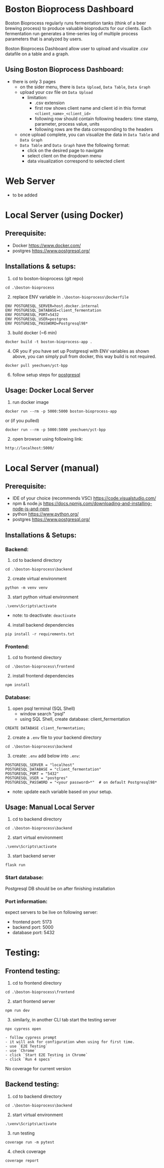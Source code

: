# Boston Bioprocess Dashboard

Boston Bioprocess regularly runs fermentation tanks (think of a beer brewing process) to 
produce valuable bioproducts for our clients. Each fermentation run generates a time-series 
log of multiple process parameters that is analyzed by users. 

Boston Bioprocess Dashboard allow user to upload and visualize .csv datafile on a table and a graph.

## Using Boston Bioprocess Dashboard:
- there is only 3 pages
    - on the sider menu, there is `Data Upload`, `Data Table`, `Data Graph`
    - upload your csv file on `Data Upload`
        - limitation:
            - .csv extension
            - first row shows client name and client id in this format `<client_name>_<client_id>`
            - following row should contain following headers: time stamp, parameter, process value, units
            - following rows are the data corresponding to the headers
    - once upload complete, you can visualize the data in `Data Table` and `Data Graph`
    - `Data Table` and `Data Graph` have the following format:
        - click on the desired page to navigate
        - select client on the dropdown menu
        - data visualization correspond to selected client

# Web Server
- to be added

# Local Server (using Docker)
## Prerequisite:
- Docker https://www.docker.com/
- postgres https://www.postgresql.org/

## Installations & setups: 
1. cd to boston-bioprocess (git repo)

`cd .\boston-bioprocess`

2. replace ENV variable in `.\boston-bioprocess\Dockerfile`
```
ENV POSTGRESQL_SERVER=host.docker.internal
ENV POSTGRESQL_DATABASE=client_fermentation
ENV POSTGRESQL_PORT=5432
ENV POSTGRESQL_USER=postgres
ENV POSTGRESQL_PASSWORD=Postgresql98*
```

3. build docker (~6 min)

`docker build -t boston-bioprocess-app .`

4. OR you if you have set up Postgresql with ENV variables as shown above, you can simply pull from docker, this way build is not required.

`docker pull yeechuen/yct-bpp`

6. follow setup steps for [postgresql](#Database)


## Usage: Docker Local Server
1. run docker image

`docker run --rm -p 5000:5000 boston-bioprocess-app`

or (if you pulled)

`docker run --rm -p 5000:5000 yeechuen/yct-bpp`

2. open browser using following link:

`http://localhost:5000/`

# Local Server (manual)
## Prerequisite:
- IDE of your choice (recommends VSC) https://code.visualstudio.com/
- npm & node.js https://docs.npmjs.com/downloading-and-installing-node-js-and-npm
- python https://www.python.org/
- postgres https://www.postgresql.org/

## Installations & Setups:   
### Backend:
1. cd to backend directory

`cd .\boston-bioprocess\backend`

2. create virtual environment

`python -m venv venv`

3. start python virtual environment

`.\venv\Scripts\activate`

- note: to deactivate: `deactivate`

4. install backend dependencies

`pip install -r requirements.txt`

### Frontend:

1. cd to frontend directory

`cd .\boston-bioprocess\frontend`

2. install frontend dependencies

`npm install`

### Database:

1. open psql terminal (SQL Shell)
    - window search "psql"
    - using SQL Shell, create database: client_fermentation

`CREATE DATABASE client_fermentation;`

2. create a `.env` file to your backend directory

`cd .\boston-bioprocess\backend`

3. create: `.env` add below into `.env`:
```
POSTGRESQL_SERVER = "localhost"
POSTGRESQL_DATABASE = "client_fermentation"
POSTGRESQL_PORT = "5432"
POSTGRESQL_USER = "postgres"
POSTGRESQL_PASSWORD = "<your password>*"  # on default Postgresql98*
```

- note: update each variable based on your setup.


## Usage: Manual Local Server
1. cd to backend directory

`cd .\boston-bioprocess\backend`

2. start virtual environment

`.\venv\Scripts\activate`

3. start backend server

`flask run`

### Start database:
Postgresql DB should be on after finishing installation

### Port information:
expect servers to be live on following server:
- frontend port: 5173
- backend port: 5000
- database port: 5432

# Testing:
## Frontend testing:
1. cd to frontend directory

`cd .\boston-bioprocess\frontend`

2. start frontend server

`npm run dev`

3. similarly, in another CLI tab start the testing server

`npx cypress open`

    - follow cypress prompt
    - it will ask for configuration when using for first time.
    - use `E2E Testing`
    - use `Chrome`
    - click `Start E2E Testing in Chrome`
    - click `Run 4 specs`

No coverage for current version

## Backend testing:
1. cd to backend directory

`cd .\boston-bioprocess\backend`

2. start virtual environment

`.\venv\Scripts\activate`

3. run testing

`coverage run -m pytest`

4. check coverage

`coverage report`
